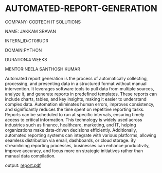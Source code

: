 # AUTOMATED-REPORT-GENERATION
COMPANY: CODTECH IT SOLUTIONS

NAME: JAKKAM SRAVAN

INTERN_ID:CT08UDR

DOMAIN:PYTHON

DURATION:4 WEEKS

MENTOR:NEELA SANTHOSH KUMAR


Automated report generation is the process of automatically collecting, processing, and presenting data in a structured format without manual intervention. It leverages software tools to pull data from multiple sources, analyze it, and generate reports in predefined templates. These reports can include charts, tables, and key insights, making it easier to understand complex data. Automation eliminates human errors, improves consistency, and significantly reduces the time spent on repetitive reporting tasks. Reports can be scheduled to run at specific intervals, ensuring timely access to critical information. This technology is widely used across industries such as finance, healthcare, marketing, and IT, helping organizations make data-driven decisions efficiently. Additionally, automated reporting systems can integrate with various platforms, allowing seamless distribution via email, dashboards, or cloud storage. By streamlining reporting processes, businesses can enhance productivity, improve accuracy, and focus more on strategic initiatives rather than manual data compilation.

output: 
[report.pdf](https://github.com/user-attachments/files/18842505/report.pdf)






